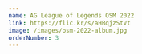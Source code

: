 ```yaml
---
name: AG League of Legends OSM 2022
link: https://flic.kr/s/aHBqjzStVt
image: /images/osm-2022-album.jpg
orderNumber: 3
---
```

